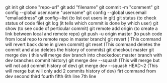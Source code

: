 git init
git clone "repo-url"
git add "filename"
git commit -m "comment"
git config --global user.name "username"
git config --global user.email "emailaddress"
git config--list (to list out users in git)
git status (to check status of code file)
git log (it tells which commit is done by which user)
git show <commit id> (to see code of perticular commit)
git remote add origin <url of repo> (to create a link between local and remote repo)
git push -u origin master (to push code from local repo to remote repo in master branch)
git revert <commit id which you want to revert> ( This command will revert back done in given commit)
git reset <commit id where you want to go back after reset>(This command deletes the commit and also deletes the history of commits)
git checkout master
git merge dev ( this will merge dev branch into checkedout master branch with dev branches commit history)
git merge dev --squash (This will merge but will not add commit history of dev)
git merge dev --squash HEAD~2 (This will merge but will only add 2 commits history of dev)
firt command from dev
second
third
fourth
fifth
6th line
7th line